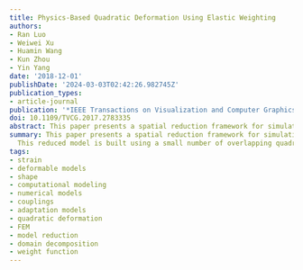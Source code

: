 ```yaml
---
title: Physics-Based Quadratic Deformation Using Elastic Weighting
authors:
- Ran Luo
- Weiwei Xu
- Huamin Wang
- Kun Zhou
- Yin Yang
date: '2018-12-01'
publishDate: '2024-03-03T02:42:26.982745Z'
publication_types:
- article-journal
publication: '*IEEE Transactions on Visualization and Computer Graphics*'
doi: 10.1109/TVCG.2017.2783335
abstract: This paper presents a spatial reduction framework for simulating nonlinear deformable objects interactively. This reduced model is built using a small number of overlapping quadratic domains as we notice that incorporating high-order degrees of freedom (DOFs) is important for the simulation quality. Departing from existing multi-domain methods in graphics, our method interprets deformed shapes as blended quadratic transformations from nearby domains. Doing so avoids expensive safeguards against the domain coupling and improves the numerical robustness under large deformations. We present an algorithm that efficiently computes weight functions for reduced DOFs in a physics-aware manner. Inspired by the well-known multi-weight enveloping technique, our framework also allows subspace tweaking based on a few representative deformation poses. Such elastic weighting mechanism significantly extends the expressivity of the reduced model with light-weight computational efforts. Our simulator is versatile and can be well interfaced with many existing techniques. It also supports local DOF adaption to incorporate novel deformations (i.e., induced by the collision). The proposed algorithm complements state-of-the-art model reduction and domain decomposition methods by seeking for good trade-offs among animation quality, numerical robustness, pre-computation complexity and simulation efficiency from an alternative perspective.
summary: This paper presents a spatial reduction framework for simulating nonlinear deformable objects interactively.
  This reduced model is built using a small number of overlapping quadratic domains.
tags:
- strain
- deformable models
- shape
- computational modeling
- numerical models
- couplings
- adaptation models
- quadratic deformation
- FEM
- model reduction
- domain decomposition
- weight function
---
```

